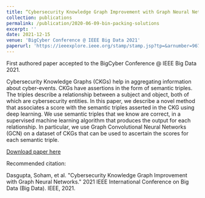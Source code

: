 ```yaml
---
title: “Cybersecurity Knowledge Graph Improvement with Graph Neural Networks”
collection: publications
permalink: /publication/2020-06-09-bin-packing-solutions
excerpt: ''
date: 2021-12-15
venue: 'BigCyber Conference @ IEEE Big Data 2021'
paperurl: 'https://ieeexplore.ieee.org/stamp/stamp.jsp?tp=&arnumber=9672062'
---
```

First authored paper accepted to the BigCyber Conference @ IEEE Big Data 2021.

Cybersecurity Knowledge Graphs (CKGs) help in aggregating information about cyber-events. CKGs have assertions in the form of semantic triples. The triples describe a relationship between a subject and object, both of which are cybersecurity entities. In this paper, we describe a novel method that associates a score with the semantic triples asserted in the CKG using deep learning. We use semantic triples that we know are correct, in a supervised machine learning algorithm that produces the output for each relationship. In particular, we use Graph Convolutional Neural Networks (GCN) on a dataset of CKGs that can be used to ascertain the scores for each semantic triple.

[Download paper here](https://ieeexplore.ieee.org/stamp/stamp.jsp?tp=&arnumber=9672062)

Recommended citation:

Dasgupta, Soham, et al. "Cybersecurity Knowledge Graph Improvement with Graph Neural Networks." 2021 IEEE International Conference on Big Data (Big Data). IEEE, 2021.
